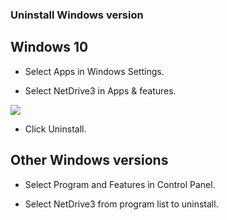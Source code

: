 ### Uninstall Windows version

Windows 10
------------------

- Select Apps in Windows Settings. 

- Select NetDrive3 in Apps & features.


<img class="markdown" src="https://doc.bdrive.com/images/uninstallation_windows_1.jpg">


- Click Uninstall.


Other Windows versions
------------------

- Select Program and Features in Control Panel.

- Select NetDrive3 from program list to uninstall.